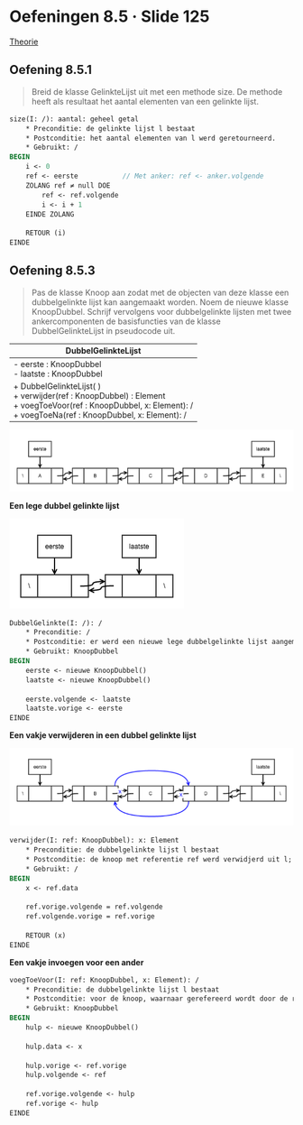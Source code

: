 # Oefeningen 8.5 &middot; Slide 125

[Theorie](/1ste-jaar/semester-II/Probleem-Oplossend-Denken-I.md#hoofdstuk-8)

## Oefening 8.5.1

> Breid de klasse GelinkteLijst uit met een methode size. De methode heeft als
resultaat het aantal elementen van een gelinkte lijst.

```pascal
size(I: /): aantal: geheel getal
    * Preconditie: de gelinkte lijst l bestaat
    * Postconditie: het aantal elementen van l werd geretourneerd.
    * Gebruikt: /
BEGIN
    i <- 0
    ref <- eerste           // Met anker: ref <- anker.volgende
    ZOLANG ref ≠ null DOE
        ref <- ref.volgende
        i <- i + 1
    EINDE ZOLANG
    
    RETOUR (i)
EINDE
```

## Oefening 8.5.3

> Pas de klasse Knoop aan zodat met de objecten van deze klasse een dubbelgelinkte
lijst kan aangemaakt worden. Noem de nieuwe klasse KnoopDubbel.
Schrijf vervolgens voor dubbelgelinkte lijsten met twee ankercomponenten de
basisfuncties van de klasse DubbelGelinkteLijst in pseudocode uit.

| DubbelGelinkteLijst |
| ------------------- |
| - eerste : KnoopDubbel<br>- laatste : KnoopDubbel |
| + DubbelGelinkteLijst( )<br>+ verwijder(ref : KnoopDubbel) : Element<br>+ voegToeVoor(ref : KnoopDubbel, x: Element): /<br>+ voegToeNa(ref : KnoopDubbel, x: Element): / |

![](/afbeeldingen/1ste-jaar/semester-II/Probleem-Oplossend-Denken-I/dubbelgelinktel_lijst.png)

**Een lege dubbel gelinkte lijst**

![](/afbeeldingen/1ste-jaar/semester-II/Probleem-Oplossend-Denken-I/lege_dubbelgelinkte_lijst.png)

```pascal
DubbelGelinkte(I: /): /
    * Preconditie: /
    * Postconditie: er werd een nieuwe lege dubbelgelinkte lijst aangemaakt
    * Gebruikt: KnoopDubbel
BEGIN
    eerste <- nieuwe KnoopDubbel()
    laatste <- nieuwe KnoopDubbel()
    
    eerste.volgende <- laatste
    laatste.vorige <- eerste
EINDE
```

**Een vakje verwijderen in een dubbel gelinkte lijst**

![](/afbeeldingen/1ste-jaar/semester-II/Probleem-Oplossend-Denken-I/dubbelgelinktel_lijst_verwijderen.png)

```pascal
verwijder(I: ref: KnoopDubbel): x: Element
    * Preconditie: de dubbelgelinkte lijst l bestaat
    * Postconditie: de knoop met referentie ref werd verwidjerd uit l; de waarde van het data-veld van de verwijderde knoop werd geretourneerd.
    * Gebruikt: /
BEGIN
    x <- ref.data
    
    ref.vorige.volgende = ref.volgende
    ref.volgende.vorige = ref.vorige
    
    RETOUR (x)
EINDE
```

**Een vakje invoegen voor een ander**

```pascal
voegToeVoor(I: ref: KnoopDubbel, x: Element): /
    * Preconditie: de dubbelgelinkte lijst l bestaat
    * Postconditie: voor de knoop, waarnaar gerefereerd wordt door de referentie ref, werd een nieuwe knoop met data-veld x toegevoegd
    * Gebruikt: KnoopDubbel
BEGIN
    hulp <- nieuwe KnoopDubbel()
    
    hulp.data <- x
    
    hulp.vorige <- ref.vorige
    hulp.volgende <- ref
    
    ref.vorige.volgende <- hulp
    ref.vorige <- hulp
EINDE
```